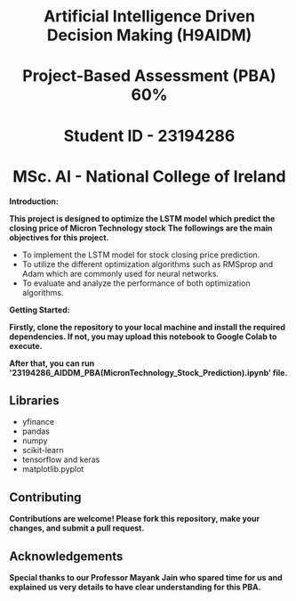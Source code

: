 # <div align="center">Artificial Intelligence Driven Decision Making (H9AIDM)</div>
# <div align="center"> Project-Based Assessment (PBA) 60%</div>
# <div align="center"> Student ID - 23194286 </div>
# <div align="center"> MSc. AI - National College of Ireland </div>

**Introduction:**

**This project is designed to optimize the LSTM model which predict the closing price of Micron Technology stock** 
**The followings are the main objectives for this project.**
- To implement the LSTM model for stock closing price prediction.
- To utilize the different optimization algorithms such as RMSprop and Adam which are commonly used for neural networks.
- To evaluate and analyze the performance of both optimization algorithms.

**Getting Started:**

**Firstly, clone the repository to your local machine and install the required dependencies. If not, you may upload this notebook to Google Colab to execute.**

**After that, you can run '23194286_AIDDM_PBA(MicronTechnology_Stock_Prediction).ipynb' file.**

## Libraries
- yfinance
- pandas
- numpy
- scikit-learn
- tensorflow and keras
- matplotlib.pyplot

## Contributing

**Contributions are welcome! Please fork this repository, make your changes, and submit a pull request.**

## Acknowledgements

**Special thanks to our Professor Mayank Jain who spared time for us and explained us very details to have clear understanding for this PBA.**

